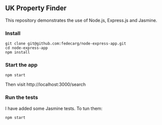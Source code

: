## UK Property Finder

This repository demonstrates the use of Node.js, Express.js and Jasmine.

### Install

```
git clone git@github.com:fedecarg/node-express-app.git
cd node-express-app
npm install
```

### Start the app

```
npm start
```

Then visit http://localhost:3000/search

### Run the tests

I have added some Jasmine tests. To tun them:

```
npm start
```
